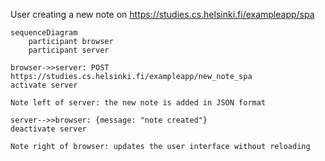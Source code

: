 User creating a new note on https://studies.cs.helsinki.fi/exampleapp/spa

```mermaid
sequenceDiagram
    participant browser
    participant server

browser->>server: POST https://studies.cs.helsinki.fi/exampleapp/new_note_spa
activate server

Note left of server: the new note is added in JSON format

server-->>browser: {message: "note created"}
deactivate server

Note right of browser: updates the user interface without reloading
```